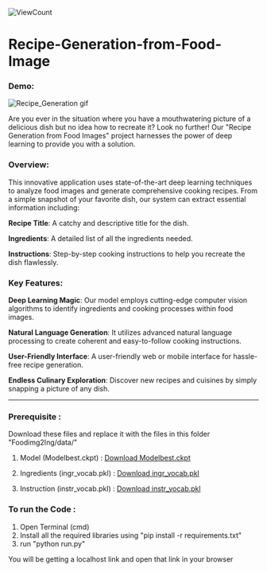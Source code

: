 ![ViewCount](https://views.whatilearened.today/views/github/navassherif98/Recipe-Generation-from-Food-Image.svg?cache=remove)

# Recipe-Generation-from-Food-Image

### Demo:
![Recipe_Generation gif](https://user-images.githubusercontent.com/55757415/124395585-8d0d0780-dd22-11eb-86fe-3a23d921b608.gif)

Are you ever in the situation where you have a mouthwatering picture of a delicious dish but no idea how to recreate it? Look no further! Our "Recipe Generation from Food Images" project harnesses the power of deep learning to provide you with a solution.

### Overview:

This innovative application uses state-of-the-art deep learning techniques to analyze food images and generate comprehensive cooking recipes. From a simple snapshot of your favorite dish, our system can extract essential information including:

**Recipe Title**: A catchy and descriptive title for the dish.

**Ingredients**: A detailed list of all the ingredients needed.

**Instructions**: Step-by-step cooking instructions to help you recreate the dish flawlessly.

### Key Features:

**Deep Learning Magic**: Our model employs cutting-edge computer vision algorithms to identify ingredients and cooking processes within food images.

**Natural Language Generation**: It utilizes advanced natural language processing to create coherent and easy-to-follow cooking instructions.

**User-Friendly Interface**: A user-friendly web or mobile interface for hassle-free recipe generation.

**Endless Culinary Exploration**: Discover new recipes and cuisines by simply snapping a picture of any dish.

---

### Prerequisite :
Download these files and replace it with the files in this folder "Foodimg2Ing/data/"

1. Model (Modelbest.ckpt) : [Download Modelbest.ckpt](https://dl.fbaipublicfiles.com/inversecooking/modelbest.ckpt)

2. Ingredients (ingr_vocab.pkl) : [Download ingr_vocab.pkl](https://dl.fbaipublicfiles.com/inversecooking/ingr_vocab.pkl)

3. Instruction (instr_vocab.pkl) : [Download instr_vocab.pkl](https://dl.fbaipublicfiles.com/inversecooking/instr_vocab.pkl)

### To run the Code :

1. Open Terminal (cmd)
2. Install all the required libraries using "pip install -r requirements.txt"
3. run "python run.py"

You will be getting a localhost link and open that link in your browser 